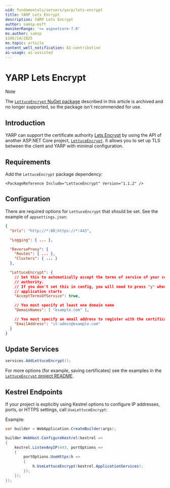 ```yaml
---
uid: fundamentals/servers/yarp/lets-encrypt
title: YARP Lets Encrypt
description: YARP Lets Encrypt
author: samsp-msft
monikerRange: '<= aspnetcore-7.0'
ms.author: samsp
$106/14/2025
ms.topic: article
content_well_notification: AI-contribution
ai-usage: ai-assisted
---
```

# YARP Lets Encrypt

> [!NOTE]
> The [`LettuceEncrypt` NuGet package](https://github.com/natemcmaster/LettuceEncrypt) described in this article is archived and no longer supported, so the package isn't recommended for use.

## Introduction

YARP can support the certificate authority [Lets Encrypt](https://letsencrypt.org/) by using the API of another ASP.NET Core project, [`LettuceEncrypt`](https://github.com/natemcmaster/LettuceEncrypt). It allows you to set up TLS between the client and YARP with minimal configuration.

## Requirements

Add the `LettuceEncrypt` package dependency:

```csproj
<PackageReference Include="LettuceEncrypt" Version="1.1.2" />
```

## Configuration

There are required options for `LettuceEncrypt` that should be set. See the example of `appsettings.json`:

```json
{
  "Urls": "http://*:80;https://*:443",

  "Logging": { ... },

  "ReverseProxy": {
    "Routes": { ... },
    "Clusters": { ... }
  },

  "LettuceEncrypt": {
    // Set this to automatically accept the terms of service of your certificate 
    // authority.
    // If you don't set this in config, you will need to press "y" whenever the 
    // application starts
    "AcceptTermsOfService": true,

    // You must specify at least one domain name
    "DomainNames": [ "example.com" ],

    // You must specify an email address to register with the certificate authority
    "EmailAddress": "it-admin@example.com"
  }
}
```

## Update Services

```csharp
services.AddLettuceEncrypt();
```

For more options (for example, saving certificates) see the examples in the [`LettuceEncrypt` project README](https://github.com/natemcmaster/LettuceEncrypt).

## Kestrel Endpoints

If your project is explicitly using Kestrel options to configure IP addresses, ports, or HTTPS settings, call `UseLettuceEncrypt`:

Example:

```csharp
var builder = WebApplication.CreateBuilder(args);

builder.WebHost.ConfigureKestrel(kestrel =>
{
    kestrel.ListenAnyIP(443, portOptions =>
    {
        portOptions.UseHttps(h =>
        {
            h.UseLettuceEncrypt(kestrel.ApplicationServices);
        });
    });
});
```
